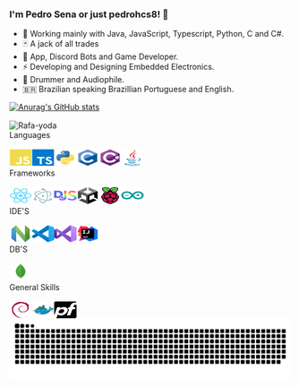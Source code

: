 ### I'm Pedro Sena or just pedrohcs8! 👋

- 🔭 Working mainly with Java, JavaScript, Typescript, Python, C and C#.
- 🃏 A jack of all trades
- 🧭 App, Discord Bots and Game Developer.
- ⚡ Developing and Designing Embedded Electronics.
- 🥁 Drummer and Audiophile.
- 🇧🇷 Brazilian speaking Brazillian Portuguese and English.

[![Anurag's GitHub stats](https://github-readme-stats.vercel.app/api?username=pedrohcs8)](https://github.com/anuraghazra/github-readme-stats)
<div style="display: inline_block">
    <img align="center" alt="Rafa-yoda" src="https://cdn.discordapp.com/attachments/788515118425571378/889189481641545778/thanks.gif">
</div>

<div>
    Languages
    <div style="display: inline_block"><br>
        <img align="left" height="30" width="40" src="https://raw.githubusercontent.com/devicons/devicon/master/icons/javascript/javascript-plain.svg">
        <img align="left" height="30" width="40" src="https://raw.githubusercontent.com/devicons/devicon/master/icons/typescript/typescript-plain.svg">
        <img align="left" height="30" width="40" src="https://raw.githubusercontent.com/devicons/devicon/master/icons/python/python-original.svg">
        <img align="left" height="30" width="40" src="https://raw.githubusercontent.com/devicons/devicon/refs/heads/master/icons/c/c-original.svg">
        <img align="left" height="30" width="40" src="https://raw.githubusercontent.com/devicons/devicon/refs/heads/master/icons/csharp/csharp-original.svg">
        <img align="left" height="30" width="40" src="https://raw.githubusercontent.com/devicons/devicon/refs/heads/master/icons/java/java-original.svg">
    </div>
</div><br>

<br>

<div>
    Frameworks
    <div style="display: inline_block"><br>
        <img align="left" height="30" width="40" src="https://raw.githubusercontent.com/devicons/devicon/refs/heads/master/icons/react/react-original.svg">
        <img align="left" height="30" width="40" src="https://raw.githubusercontent.com/devicons/devicon/refs/heads/master/icons/electron/electron-original.svg">
        <img align="left" height="30" width="40" src="https://raw.githubusercontent.com/devicons/devicon/refs/heads/master/icons/discordjs/discordjs-original.svg">
        <img align="left" height="30" width="40" src="https://raw.githubusercontent.com/devicons/devicon/refs/heads/master/icons/unity/unity-original.svg">
        <img align="left" height="30" width="40" src="https://raw.githubusercontent.com/devicons/devicon/refs/heads/master/icons/raspberrypi/raspberrypi-original.svg">
        <img align="left" height="30" width="40" src="https://raw.githubusercontent.com/devicons/devicon/refs/heads/master/icons/arduino/arduino-original.svg">
    </div>
</div><br>

<br>
<div>
    IDE'S
    <div style="display: inline_block"><br>
        <img align="left" height="30" width="40" src="https://github.com/devicons/devicon/blob/master/icons/neovim/neovim-original.svg">
        <img align="left" height="30" width="40" src="https://raw.githubusercontent.com/devicons/devicon/refs/heads/master/icons/vscode/vscode-original.svg">
        <img align="left" height="30" width="40" src="https://raw.githubusercontent.com/devicons/devicon/refs/heads/master/icons/visualstudio/visualstudio-original.svg">
        <img align="left" height="30" width="40" src="https://raw.githubusercontent.com/devicons/devicon/refs/heads/master/icons/intellij/intellij-original.svg">
    </div>
</div><br>

<br>
<div>
    DB'S
    <div style="display: inline_block"><br>
        <img align="left" height="30" width="40" src="https://github.com/devicons/devicon/blob/master/icons/mongodb/mongodb-original.svg">
    </div>
</div><br>

<br>
<div>
    General Skills
    <div style="display: inline_block"><br>
        <img align="left" height="30" width="40" src="https://raw.githubusercontent.com/devicons/devicon/refs/heads/master/icons/debian/debian-original.svg">
        <img align="left" height="30" width="40" src="https://raw.githubusercontent.com/devicons/devicon/refs/heads/master/icons/docker/docker-original.svg">
        <img align="left" height="30" width="40" src="https://raw.githubusercontent.com/devicons/devicon/refs/heads/master/icons/pfsense/pfsense-original.svg">
    </div>
</div>

![Snake animation](https://github.com/pedrohcs8/pedrohcs8/blob/output/github-contribution-grid-snake.svg)
